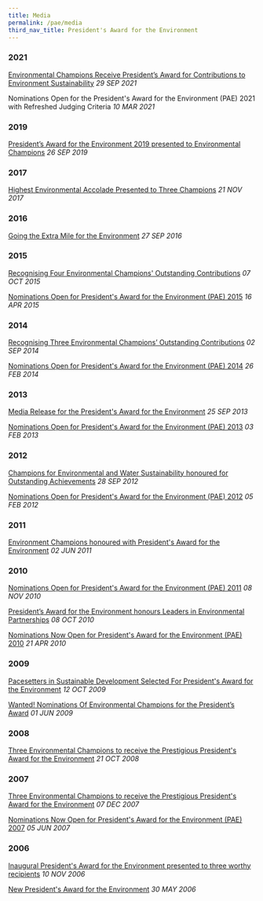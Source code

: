 ```yaml
---
title: Media
permalink: /pae/media
third_nav_title: President's Award for the Environment
---
```


### 2021

[Environmental Champions Receive President’s Award for Contributions to Environment Sustainability](/files/media-release-on-the-pae-2021.pdf) *29 SEP 2021*

Nominations Open for the President's Award for the Environment (PAE) 2021 with Refreshed Judging Criteria
*10 MAR 2021*

### 2019

[President’s Award for the Environment 2019 presented to Environmental Champions](https://www.nas.gov.sg/archivesonline/data/pdfdoc/MSE_20190926001.pdf)
*26 SEP 2019*

### 2017

[Highest Environmental Accolade Presented to Three Champions](https://www.nas.gov.sg/archivesonline/data/pdfdoc/MSE_20171121001.pdf)
*21 NOV 2017*

### 2016
[Going the Extra Mile for the Environment](https://www.nas.gov.sg/archivesonline/data/pdfdoc/MSE_20160927001.pdf)
*27 SEP 2016*

### 2015
[Recognising Four Environmental Champions' Outstanding Contributions](https://www.nas.gov.sg/archivesonline/data/pdfdoc/MSE_20151007001.pdf)
*07 OCT 2015*

[Nominations Open for President's Award for the Environment (PAE) 2015](https://www.nas.gov.sg/archivesonline/data/pdfdoc/MSE_20150316001.pdf)
*16 APR 2015*

### 2014
[Recognising Three Environmental Champions’ Outstanding Contributions](https://www.nas.gov.sg/archivesonline/data/pdfdoc/MSE_20140902001.pdf)
*02 SEP 2014*

[Nominations Open for President's Award for the Environment (PAE) 2014](https://www.nas.gov.sg/archivesonline/data/pdfdoc/MSE_20140226001.pdf)
*26 FEB 2014*

### 2013

[Media Release for the President's Award for the Environment](https://www.nas.gov.sg/archivesonline/data/pdfdoc/MSE_20130925002.pdf)
*25 SEP 2013*

[Nominations Open for President's Award for the Environment (PAE) 2013](https://www.nas.gov.sg/archivesonline/data/pdfdoc/MSE_20130203001.pdf)
*03 FEB 2013*

### 2012

[Champions for Environmental and Water Sustainability honoured for Outstanding Achievements](https://www.nas.gov.sg/archivesonline/data/pdfdoc/MSE_20120928001.pdf)
*28 SEP 2012*

[Nominations Open for President's Award for the Environment (PAE) 2012](https://www.nas.gov.sg/archivesonline/data/pdfdoc/MSE_20120205001.pdf)
*05 FEB 2012*

### 2011

[Environment Champions honoured with President's Award for the Environment](https://www.nas.gov.sg/archivesonline/data/pdfdoc/MSE_20110602001.pdf)
*02 JUN 2011*

### 2010

[Nominations Open for President's Award for the Environment (PAE) 2011](https://www.nas.gov.sg/archivesonline/data/pdfdoc/MSE_20101108001.pdf)
*08 NOV 2010*

[President’s Award for the Environment honours Leaders in Environmental Partnerships](https://www.nas.gov.sg/archivesonline/data/pdfdoc/MSE_20101008001.pdf)
*08 OCT 2010*

[Nominations Now Open for President's Award for the Environment (PAE) 2010](https://www.nas.gov.sg/archivesonline/data/pdfdoc/MSE_20100421001.pdf)
*21 APR 2010*

### 2009

[Pacesetters in Sustainable Development Selected For President's Award for the Environment](https://www.nas.gov.sg/archivesonline/data/pdfdoc/MSE_20091012001.pdf)
*12 OCT 2009*

[Wanted! Nominations Of Environmental Champions for the President’s Award](https://www.nas.gov.sg/archivesonline/data/pdfdoc/MSE_20090601001.pdf)
*01 JUN 2009*

### 2008

[Three Environmental Champions to receive the Prestigious President's Award for the Environment](https://www.nas.gov.sg/archivesonline/data/pdfdoc/MSE_20081021002.pdf)
*21 OCT 2008*

### 2007

[Three Environmental Champions to receive the Prestigious President's Award for the Environment](https://www.nas.gov.sg/archivesonline/data/pdfdoc/MSE_20071207001.pdf)
*07 DEC 2007*

[Nominations Now Open for President's Award for the Environment (PAE) 2007](https://www.nas.gov.sg/archivesonline/data/pdfdoc/MSE_20070605001.pdf)
*05 JUN 2007*

### 2006

[Inaugural President's Award for the Environment presented to three worthy recipients](https://www.nas.gov.sg/archivesonline/data/pdfdoc/MSE_20060530002.pdf)
*10 NOV 2006*

[New President's Award for the Environment](https://www.nas.gov.sg/archivesonline/data/pdfdoc/MSE_20060530002.pdf)
*30 MAY 2006*
